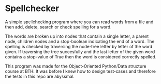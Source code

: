 # Spellchecker

A simple spellchecking program where you can read words from a file and then add, delete, search or check spelling for a word.

The words are broken up into nodes that contain a single letter, a parent node, children nodes and a stop-boolean indicating the end of a word. The spelling is checked by
traversing the node-tree letter by letter of the word given. If traversing the tree succesfully and the last letter of the given word contains a stop-value of True then
the word is considered correctly spelled.

This program was made for the Object-Oriented Python/Data structure course at BTH. It was before I knew how to design test-cases and therefore the tests in this repo are abyssmal.
